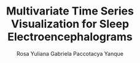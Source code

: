 ---
paperId: 49
author: Rosa Yuliana Gabriela Paccotacya Yanque
publicationauthor: Paccotacya Yanque, R. Y. G.
title: Multivariate Time Series Visualization for Sleep Electroencephalograms
pdf: --
poster: Oral_Rosa_Paccotacya
alt: --
type: Oral
topic: Deep Learning
subtopic: Machine Learning
link: 
conference: icml
year: 2019
tags: icml-2019-op-po
location: California, USA
---